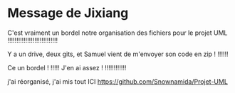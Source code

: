 # Message de Jixiang

C'est vraiment un bordel notre organisation des fichiers pour le projet UML !!!!!!!!!!!!!!!!!!!!!!!!!!!!

Y a un drive, deux gits, et Samuel vient de m'envoyer son code en zip ! !!!!!!

Ce un bordel ! !!!!! J'en ai assez ! !!!!!!!!!!!!

j'ai réorganisé, j'ai mis tout ICI https://github.com/Snownamida/Projet-UML